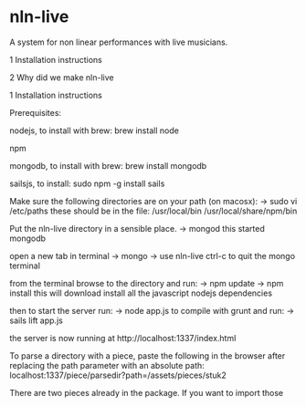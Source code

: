 nln-live
=========

A system for non linear performances with live musicians.

1 Installation instructions

2 Why did we make nln-live


1 Installation instructions

Prerequisites:

nodejs, to install with brew:
brew install node

npm

mongodb, to install with brew:
brew install mongodb

sailsjs, to install:
sudo npm -g install sails

Make sure the following directories are on your path (on macosx):
-> sudo vi /etc/paths
these should be in the file:
/usr/local/bin
/usr/local/share/npm/bin


Put the nln-live directory in a sensible place.
-> mongod
this started mongodb

open a new tab in terminal
-> mongo
-> use nln-live
ctrl-c to quit the mongo terminal

from the terminal browse to the directory and run:
-> npm update
-> npm install
this will download install all the javascript nodejs dependencies

then to start the server run:
-> node app.js
to compile with grunt and run:
-> sails lift app.js

the server is now running at
http://localhost:1337/index.html

To parse a directory with a piece,
paste the following in the browser after replacing the path parameter with an absolute path:
localhost:1337/piece/parsedir?path=/assets/pieces/stuk2

There are two pieces already in the package. If you want to import those